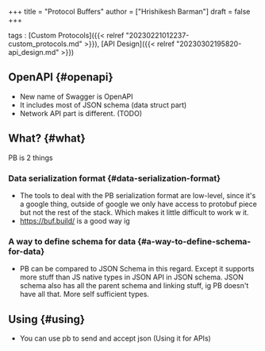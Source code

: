 +++
title = "Protocol Buffers"
author = ["Hrishikesh Barman"]
draft = false
+++

tags
: [Custom Protocols]({{< relref "20230221012237-custom_protocols.md" >}}), [API Design]({{< relref "20230302195820-api_design.md" >}})


## OpenAPI {#openapi}

-   New name of Swagger is OpenAPI
-   It includes most of JSON schema (data struct part)
-   Network API part is different. (TODO)


## What? {#what}

PB is 2 things


### Data serialization format {#data-serialization-format}

-   The tools to deal with the PB serialization format are low-level, since it's a google thing, outside of google we only have access to protobuf piece but not the rest of the stack. Which makes it little difficult to work w it.
-   <https://buf.build/> is a good way ig


### A way to define schema for data {#a-way-to-define-schema-for-data}

-   PB can be compared to JSON Schema in this regard. Except it supports more stuff than JS native types in JSON API in JSON schema. JSON schema also has all the parent schema and linking stuff, ig PB doesn't have all that. More self sufficient types.


## Using {#using}

-   You can use pb to send and accept json (Using it for APIs)
